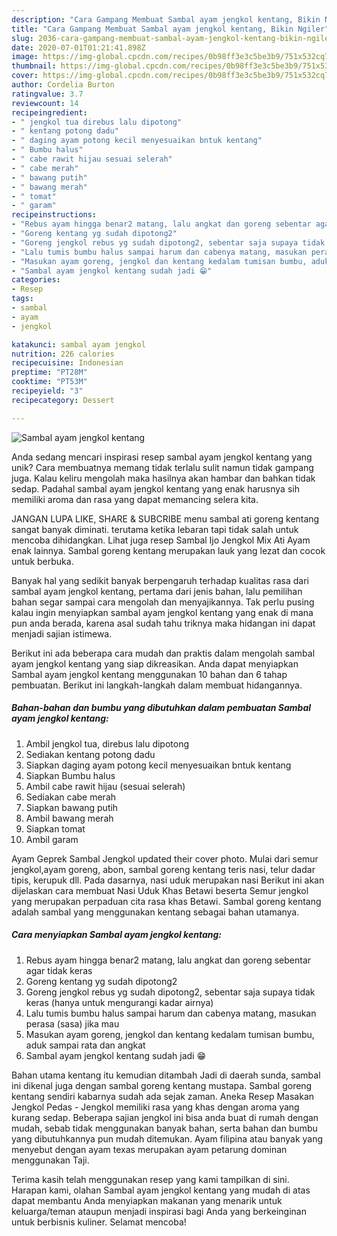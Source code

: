 ```yaml
---
description: "Cara Gampang Membuat Sambal ayam jengkol kentang, Bikin Ngiler"
title: "Cara Gampang Membuat Sambal ayam jengkol kentang, Bikin Ngiler"
slug: 2036-cara-gampang-membuat-sambal-ayam-jengkol-kentang-bikin-ngiler
date: 2020-07-01T01:21:41.898Z
image: https://img-global.cpcdn.com/recipes/0b98ff3e3c5be3b9/751x532cq70/sambal-ayam-jengkol-kentang-foto-resep-utama.jpg
thumbnail: https://img-global.cpcdn.com/recipes/0b98ff3e3c5be3b9/751x532cq70/sambal-ayam-jengkol-kentang-foto-resep-utama.jpg
cover: https://img-global.cpcdn.com/recipes/0b98ff3e3c5be3b9/751x532cq70/sambal-ayam-jengkol-kentang-foto-resep-utama.jpg
author: Cordelia Burton
ratingvalue: 3.7
reviewcount: 14
recipeingredient:
- " jengkol tua direbus lalu dipotong"
- " kentang potong dadu"
- " daging ayam potong kecil menyesuaikan bntuk kentang"
- " Bumbu halus"
- " cabe rawit hijau sesuai selerah"
- " cabe merah"
- " bawang putih"
- " bawang merah"
- " tomat"
- " garam"
recipeinstructions:
- "Rebus ayam hingga benar2 matang, lalu angkat dan goreng sebentar agar tidak keras"
- "Goreng kentang yg sudah dipotong2"
- "Goreng jengkol rebus yg sudah dipotong2, sebentar saja supaya tidak keras (hanya untuk mengurangi kadar airnya)"
- "Lalu tumis bumbu halus sampai harum dan cabenya matang, masukan perasa (sasa) jika mau"
- "Masukan ayam goreng, jengkol dan kentang kedalam tumisan bumbu, aduk sampai rata dan angkat"
- "Sambal ayam jengkol kentang sudah jadi 😁"
categories:
- Resep
tags:
- sambal
- ayam
- jengkol

katakunci: sambal ayam jengkol 
nutrition: 226 calories
recipecuisine: Indonesian
preptime: "PT28M"
cooktime: "PT53M"
recipeyield: "3"
recipecategory: Dessert

---
```



![Sambal ayam jengkol kentang](https://img-global.cpcdn.com/recipes/0b98ff3e3c5be3b9/751x532cq70/sambal-ayam-jengkol-kentang-foto-resep-utama.jpg)

Anda sedang mencari inspirasi resep sambal ayam jengkol kentang yang unik? Cara membuatnya memang tidak terlalu sulit namun tidak gampang juga. Kalau keliru mengolah maka hasilnya akan hambar dan bahkan tidak sedap. Padahal sambal ayam jengkol kentang yang enak harusnya sih memiliki aroma dan rasa yang dapat memancing selera kita.

JANGAN LUPA LIKE, SHARE &amp; SUBCRIBE menu sambal ati goreng kentang sangat banyak diminati. terutama ketika lebaran tapi tidak salah untuk mencoba dihidangkan. Lihat juga resep Sambal Ijo Jengkol Mix Ati Ayam enak lainnya. Sambal goreng kentang merupakan lauk yang lezat dan cocok untuk berbuka.

Banyak hal yang sedikit banyak berpengaruh terhadap kualitas rasa dari sambal ayam jengkol kentang, pertama dari jenis bahan, lalu pemilihan bahan segar sampai cara mengolah dan menyajikannya. Tak perlu pusing kalau ingin menyiapkan sambal ayam jengkol kentang yang enak di mana pun anda berada, karena asal sudah tahu triknya maka hidangan ini dapat menjadi sajian istimewa.


Berikut ini ada beberapa cara mudah dan praktis dalam mengolah sambal ayam jengkol kentang yang siap dikreasikan. Anda dapat menyiapkan Sambal ayam jengkol kentang menggunakan 10 bahan dan 6 tahap pembuatan. Berikut ini langkah-langkah dalam membuat hidangannya.

<!--inarticleads1-->

##### Bahan-bahan dan bumbu yang dibutuhkan dalam pembuatan Sambal ayam jengkol kentang:

1. Ambil  jengkol tua, direbus lalu dipotong
1. Sediakan  kentang potong dadu
1. Siapkan  daging ayam potong kecil menyesuaikan bntuk kentang
1. Siapkan  Bumbu halus
1. Ambil  cabe rawit hijau (sesuai selerah)
1. Sediakan  cabe merah
1. Siapkan  bawang putih
1. Ambil  bawang merah
1. Siapkan  tomat
1. Ambil  garam


Ayam Geprek Sambal Jengkol updated their cover photo. Mulai dari semur jengkol,ayam goreng, abon, sambal goreng kentang teris nasi, telur dadar tipis, kerupuk dll. Pada dasarnya, nasi uduk merupakan nasi Berikut ini akan dijelaskan cara membuat Nasi Uduk Khas Betawi beserta Semur jengkol yang merupakan perpaduan cita rasa khas Betawi. Sambal goreng kentang adalah sambal yang menggunakan kentang sebagai bahan utamanya. 

<!--inarticleads2-->

##### Cara menyiapkan Sambal ayam jengkol kentang:

1. Rebus ayam hingga benar2 matang, lalu angkat dan goreng sebentar agar tidak keras
1. Goreng kentang yg sudah dipotong2
1. Goreng jengkol rebus yg sudah dipotong2, sebentar saja supaya tidak keras (hanya untuk mengurangi kadar airnya)
1. Lalu tumis bumbu halus sampai harum dan cabenya matang, masukan perasa (sasa) jika mau
1. Masukan ayam goreng, jengkol dan kentang kedalam tumisan bumbu, aduk sampai rata dan angkat
1. Sambal ayam jengkol kentang sudah jadi 😁


Bahan utama kentang itu kemudian ditambah Jadi di daerah sunda, sambal ini dikenal juga dengan sambal goreng kentang mustapa. Sambal goreng kentang sendiri kabarnya sudah ada sejak zaman. Aneka Resep Masakan Jengkol Pedas - Jengkol memiliki rasa yang khas dengan aroma yang kurang sedap. Beberapa sajian jengkol ini bisa anda buat di rumah dengan mudah, sebab tidak menggunakan banyak bahan, serta bahan dan bumbu yang dibutuhkannya pun mudah ditemukan. Ayam filipina atau banyak yang menyebut dengan ayam texas merupakan ayam petarung dominan menggunakan Taji. 

Terima kasih telah menggunakan resep yang kami tampilkan di sini. Harapan kami, olahan Sambal ayam jengkol kentang yang mudah di atas dapat membantu Anda menyiapkan makanan yang menarik untuk keluarga/teman ataupun menjadi inspirasi bagi Anda yang berkeinginan untuk berbisnis kuliner. Selamat mencoba!
